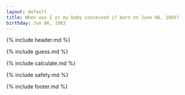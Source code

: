 ```yaml
---
layout: default
title: When was I or my baby conceived if born on June 06, 1903?
birthday: Jun 06, 1903
---
```


{% include header.md %}

{% include guess.md %}

{% include calculate.md %}

{% include safety.md %}

{% include footer.md %}




